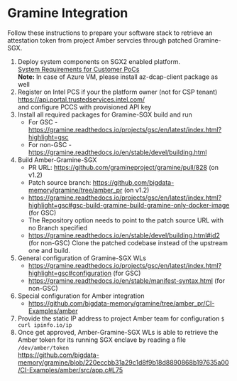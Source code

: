 # Gramine Integration

Follow these instructions to prepare your software stack to retrieve an attestation token from project Amber servcies through patched Gramine-SGX. 

1. Deploy system components on SGX2 enabled platform. <br>
[System Requirements for Customer PoCs](https://wiki.ith.intel.com/display/DCGSecurity/System+Requirements+for+Customer+PoCs)<br>
  **Note:** In case of Azure VM, please install az-dcap-client  package as well 
2. Register on Intel PCS if your the platform owner (not for CSP tenant) <br>
https://api.portal.trustedservices.intel.com/ <br>
and configure PCCS with provisioned API key 
3. Install all required packages for Gramine-SGX build and run <br>
   - For GSC - https://gramine.readthedocs.io/projects/gsc/en/latest/index.html?highlight=gsc 
   - For non-GSC - https://gramine.readthedocs.io/en/stable/devel/building.html  
4. Build Amber-Gramine-SGX <br>
   - PR URL: https://github.com/gramineproject/gramine/pull/828 (on v1.2) 
   - Patch source branch: https://github.com/bigdata-memory/gramine/tree/amber_pr (on v1.2) 
   - https://gramine.readthedocs.io/projects/gsc/en/latest/index.html?highlight=gsc#gsc-build-gramine-build-gramine-only-docker-image (for GSC) 
   - The Repository  option needs to point to the patch source URL with no Branch  specified 
   - https://gramine.readthedocs.io/en/stable/devel/building.html#id2 (for non-GSC) 
Clone the patched codebase instead of the upstream one and build.
5. General configuration of Gramine-SGX WLs 
   - https://gramine.readthedocs.io/projects/gsc/en/latest/index.html?highlight=gsc#configuration (for GSC) 
   - https://gramine.readthedocs.io/en/stable/manifest-syntax.html (for non-GSC) 
6. Special configuration for Amber integration <br>
   - https://github.com/bigdata-memory/gramine/tree/amber_pr/CI-Examples/amber 
7. Provide the static IP address to project Amber team for configuration 
   `
   $ curl ipinfo.io/ip 
   `
8. Once get approved, Amber-Gramine-SGX WLs is able to retrieve the Amber token for its running SGX enclave by reading a file
<br> `/dev/amber/token` <br>
https://github.com/bigdata-memory/gramine/blob/220eccbb31a29c1d8f9b18d8890868b197635a00/CI-Examples/amber/src/app.c#L75 

